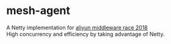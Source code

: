 # mesh-agent
A Netty implementation for [aliyun middleware race 2018](https://tianchi.aliyun.com/programming/information.htm?spm=5176.100067.5678.2.66762163GZnlMT&raceId=231657)  
High concurrency and efficiency by taking advantage of Netty.
